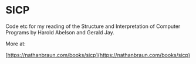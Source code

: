 # SICP
Code etc for my reading of the Structure and Interpretation of Computer
Programs by Harold Abelson and Gerald Jay.

More at:

[https://nathanbraun.com/books/sicp](https://nathanbraun.com/books/sicp)
